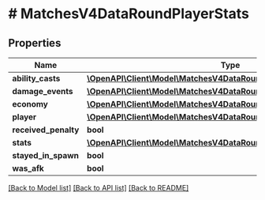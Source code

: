 # # MatchesV4DataRoundPlayerStats

## Properties

Name | Type | Description | Notes
------------ | ------------- | ------------- | -------------
**ability_casts** | [**\OpenAPI\Client\Model\MatchesV4DataRoundPlayerStatsAbilityCasts**](MatchesV4DataRoundPlayerStatsAbilityCasts.md) |  |
**damage_events** | [**\OpenAPI\Client\Model\MatchesV4DataRoundPlayerStatsDamageEvents[]**](MatchesV4DataRoundPlayerStatsDamageEvents.md) |  |
**economy** | [**\OpenAPI\Client\Model\MatchesV4DataRoundPlayerStatsEconomy**](MatchesV4DataRoundPlayerStatsEconomy.md) |  |
**player** | [**\OpenAPI\Client\Model\MatchesV4DataRoundPlayer**](MatchesV4DataRoundPlayer.md) |  |
**received_penalty** | **bool** |  |
**stats** | [**\OpenAPI\Client\Model\MatchesV4DataRoundPlayerStatsStats**](MatchesV4DataRoundPlayerStatsStats.md) |  |
**stayed_in_spawn** | **bool** |  |
**was_afk** | **bool** |  |

[[Back to Model list]](../../README.md#models) [[Back to API list]](../../README.md#endpoints) [[Back to README]](../../README.md)
